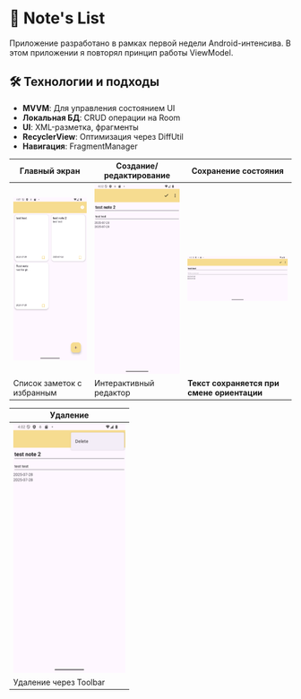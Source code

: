 # 📱 Note's List 

Приложение разработано в рамках первой недели Android-интенсива. В этом приложении я повторял принцип работы ViewModel.

## 🛠 Технологии и подходы

- **MVVM**: Для управления состоянием UI
- **Локальная БД**: CRUD операции на Room
- **UI**: XML-разметка, фрагменты
- **RecyclerView**: Оптимизация через DiffUtil
- **Навигация**: FragmentManager

<div align="center">

| Главный экран | Создание/редактирование | Сохранение состояния |
|---------------|-------------------------|----------------------|
| <img src="./docs/images/Screenshot_2.png" width="200" alt="Список заметок"> | <img src="./docs/images/Screenshot_3.png" width="200" alt="Редактор"> | <img src="./docs/images/Screenshot_5.png" width="300" alt="Альбомная ориентация"> |
| Список заметок с избранным | Интерактивный редактор | **Текст сохраняется при смене ориентации** |

| Удаление |
|----------|
| <img src="./docs/images/Screenshot_4.png" width="200" alt="Удаление"> |
| Удаление через Toolbar |

</div>
